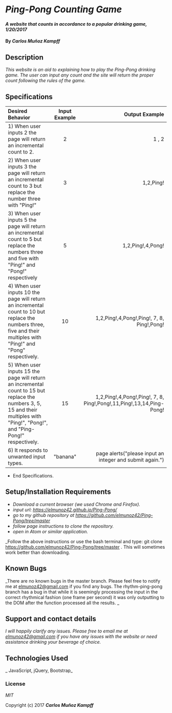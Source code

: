 # _Ping-Pong Counting Game_

#### _A website that counts in accordance to a popular drinking game, 1/20/2017_

#### By _**Carlos Muñoz Kampff**_

## Description

_This website is an aid to explaining how to play the Ping-Pong drinking game. The user can input any count and the site will return the proper count following the rules of the game._

## Specifications

| Desired Behavior  | Input Example | Output Example |
| :------------- | :-------------: | -------------:|
| 1) When user inputs 2 the page will return an incremental count to 2.  | 2 | 1 , 2 |
| 2) When user inputs 3 the page will return an incremental count to 3 but replace the number three with "Ping!" | 3 | 1,2,Ping!|
| 3) When user inputs 5 the page will return an incremental count to 5 but replace the numbers three and five with "Ping!" and "Pong!" respectively| 5 | 1,2,Ping!,4,Pong!|
| 4) When user inputs 10 the page will return an incremental count to 10 but replace the numbers three, five and their multiples with "Ping!" and "Pong" respectively.| 10 | 1,2,Ping!,4,Pong!,Ping!, 7, 8, Ping!,Pong! |
| 5) When user inputs 15 the page will return an incremental count to 15 but replace the numbers 3, 5, 15 and their multiples with "Ping!", "Pong!", and "Ping-Pong!" respectively.| 15 | 1,2,Ping!,4,Pong!,Ping!, 7, 8, Ping!,Pong!,11,Ping!,13,14,Ping-Pong!|
| 6) It responds to unwanted input types. | "banana" | page alerts("please input an integer and submit again.")|
* End Specifications.


## Setup/Installation Requirements

* _Download a current browser (we used Chrome and Firefox)._
* _input url: https://elmunoz42.github.io/Ping-Pong/_
* _go to my github repository at https://github.com/elmunoz42/Ping-Pong/tree/master_
* _follow page instructions to clone the repository._
* _open in Atom or similar application._

_Follow the above instructions or use the bash terminal and type: git clone https://github.com/elmunoz42/Ping-Pong/tree/master . This will sometimes work better than downloading.

## Known Bugs

_There are no known bugs in the master branch. Please feel free to notify me at elmunoz42@gmail.com if you find any bugs. The rhythm-ping-pong branch has a bug in that while it is seemingly processing the input in the correct rhythmical fashion (one frame per second) it was only outputting to the DOM after the function processed all the results. _

## Support and contact details

_I will happily clarify any issues. Please free to email me at elmunoz42@gmail.com if you have any issues with the website or need assistance drinking your beverage of choice._

## Technologies Used

_ JavaScript, jQuery, Bootstrap_

### License

*MIT*

Copyright (c) 2017 **_Carlos Muñoz Kampff_**
